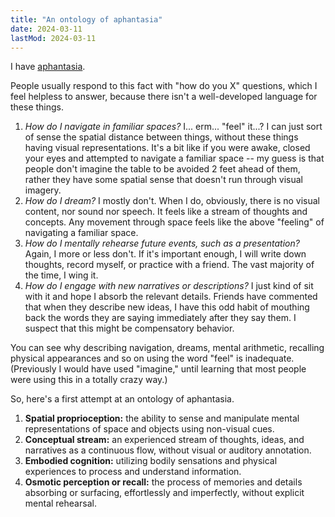 ```yaml
---
title: "An ontology of aphantasia"
date: 2024-03-11
lastMod: 2024-03-11
---
```


I have [aphantasia](https://en.wikipedia.org/wiki/Aphantasia).

People usually respond to this fact with "how do you X" questions, which I feel helpless to answer, because there isn't a well-developed language for these things.

1. *How do I navigate in familiar spaces?* I... erm... "feel" it...? I can just sort of sense the spatial distance between things, without these things having visual representations. It's a bit like if you were awake, closed your eyes and attempted to navigate a familiar space -- my guess is that people don't imagine the table to be avoided 2 feet ahead of them, rather they have some spatial sense that doesn't run through visual imagery.
2. *How do I dream?* I mostly don't. When I do, obviously, there is no visual content, nor sound nor speech. It feels like a stream of thoughts and concepts. Any movement through space feels like the above "feeling" of navigating a familiar space.
3. *How do I mentally rehearse future events, such as a presentation?* Again, I more or less don't. If it's important enough, I will write down thoughts, record myself, or practice with a friend. The vast majority of the time, I wing it.
4. *How do I engage with new narratives or descriptions?* I just kind of sit with it and hope I absorb the relevant details. Friends have commented that when they describe new ideas, I have this odd habit of mouthing back the words they are saying immediately after they say them. I suspect that this might be compensatory behavior.

You can see why describing navigation, dreams, mental arithmetic, recalling physical appearances and so on using the word "feel" is inadequate. (Previously I would have used "imagine," until learning that most people were using this in a totally crazy way.)

So, here's a first attempt at an ontology of aphantasia.

1. **Spatial proprioception:** the ability to sense and manipulate mental representations of space and objects using non-visual cues.
2. **Conceptual stream:** an experienced stream of thoughts, ideas, and narratives as a continuous flow, without visual or auditory annotation.
3. **Embodied cognition:** utilizing bodily sensations and physical experiences to process and understand information.
4. **Osmotic perception or recall:** the process of memories and details absorbing or surfacing, effortlessly and imperfectly, without explicit mental rehearsal.